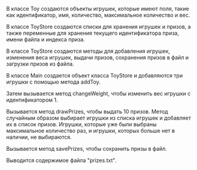 В классе Toy создаются объекты игрушек, которые имеют поля, такие как идентификатор, имя, количество, максимальное количество и вес.

В классе ToyStore создаются списки для хранения игрушек и призов, а также переменные для хранения текущего идентификатора приза, имени файла и индекса приза.

В классе ToyStore создаются методы для добавления игрушек, изменения веса игрушек, выдачи призов, сохранения призов в файл и загрузки призов из файла.

В классе Main создается объект класса ToyStore и добавляются три игрушки с помощью метода addToy.

Затем вызывается метод changeWeight, чтобы изменить вес игрушки с идентификатором 1.

Вызывается метод drawPrizes, чтобы выдать 10 призов. Метод случайным образом выбирает игрушки из списка игрушек и добавляет их в список призов. Игрушки, которые уже были выбраны максимальное количество раз, и игрушки, которых больше нет в наличии, не выбираются.

Вызывается метод savePrizes, чтобы сохранить призы в файл.

Выводится содержимое файла "prizes.txt".
